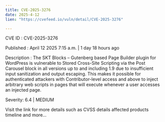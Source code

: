 ```yaml
---
title: CVE-2025-3276
date: 2025-4-12
lien: "https://cvefeed.io/vuln/detail/CVE-2025-3276"

---
```


CVE ID : CVE-2025-3276

Published :  April 12
2025
7:15 a.m. | 1 day
18 hours ago

Description : The SKT Blocks – Gutenberg based Page Builder plugin for WordPress is vulnerable to Stored Cross-Site Scripting via the Post Carousel block in all versions up to
and including
1.9 due to insufficient input sanitization and output escaping. This makes it possible for authenticated attackers
with Contributor-level access and above
to inject arbitrary web scripts in pages that will execute whenever a user accesses an injected page.

Severity: 6.4 | MEDIUM

Visit the link for more details
such as CVSS details
affected products
timeline
and more...
